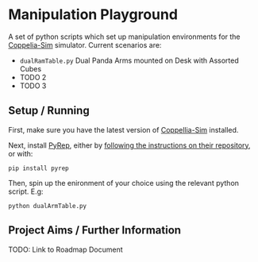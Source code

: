 # Manipulation Playground

A set of python scripts which set up manipulation environments for the [Coppelia-Sim](https://www.coppeliarobotics.com/) simulator. Current scenarios are:

- `dualRamTable.py` Dual Panda Arms mounted on Desk with Assorted Cubes
- TODO 2
- TODO 3

## Setup / Running

First, make sure you have the latest version of [Coppellia-Sim](https://www.coppeliarobotics.com/) installed.

Next, install [PyRep](https://github.com/stepjam/PyRep), either by [following the instructions on their repository](https://github.com/stepjam/PyRep), or with:

```
pip install pyrep
```

Then, spin up the enironment of your choice using the relevant python script. E.g:

```
python dualArmTable.py
```

## Project Aims / Further Information

TODO: Link to Roadmap Document